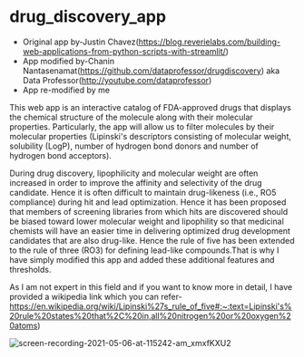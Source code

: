 
# drug_discovery_app

- Original app by-Justin Chavez(https://blog.reverielabs.com/building-web-applications-from-python-scripts-with-streamlit/)
- App modified by-Chanin Nantasenamat(https://github.com/dataprofessor/drugdiscovery) aka Data Professor(http://youtube.com/dataprofessor)
- App re-modified by me

This web app is an interactive catalog of FDA-approved drugs that displays the chemical structure of the molecule along with their molecular properties. Particularly, the app will allow us to filter molecules by their molecular properties (Lipinski's descriptors consisting of molecular weight, solubility (LogP), number of hydrogen bond donors and number of hydrogen bond acceptors).

During drug discovery, lipophilicity and molecular weight are often increased in order to improve the affinity and selectivity of the drug candidate. Hence it is often difficult to maintain drug-likeness (i.e., RO5 compliance) during hit and lead optimization. Hence it has been proposed that members of screening libraries from which hits are discovered should be biased toward lower molecular weight and lipophility so that medicinal chemists will have an easier time in delivering optimized drug development candidates that are also drug-like. Hence the rule of five has been extended to the rule of three (RO3) for defining lead-like compounds.That is why I have simply modified this app and added these additional features and thresholds.

As I am not expert in this field and if you want to know more in detail, I have provided a wikipedia link which you can refer-
https://en.wikipedia.org/wiki/Lipinski%27s_rule_of_five#:~:text=Lipinski's%20rule%20states%20that%2C%20in,all%20nitrogen%20or%20oxygen%20atoms)

![screen-recording-2021-05-06-at-115242-am_xmxfKXU2](https://user-images.githubusercontent.com/38719024/117254205-bfef6800-ae65-11eb-81b2-fbfb09e6711b.gif)



